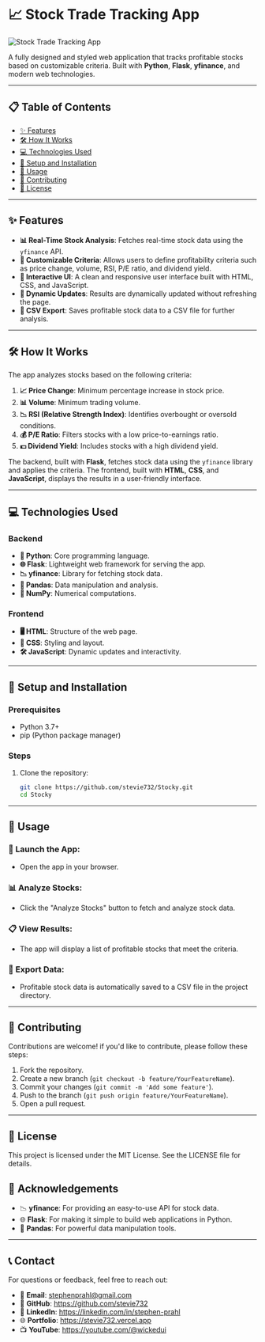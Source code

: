 # 📈 Stock Trade Tracking App

![Stock Trade Tracking App](https://via.placeholder.com/800x400?text=Stock+Trade+Tracking+App)

A fully designed and styled web application that tracks profitable stocks based on customizable criteria. Built with **Python**, **Flask**, **yfinance**, and modern web technologies.

---

## 📋 Table of Contents

- [✨ Features](#-features)
- [🛠️ How It Works](#️-how-it-works)
- [💻 Technologies Used](#-technologies-used)
- [🚀 Setup and Installation](#-setup-and-installation)
- [📱 Usage](#-usage)
- [🤝 Contributing](#-contributing)
- [📜 License](#-license)

---

## ✨ Features

- **📊 Real-Time Stock Analysis**: Fetches real-time stock data using the `yfinance` API.
- **🎯 Customizable Criteria**: Allows users to define profitability criteria such as price change, volume, RSI, P/E ratio, and dividend yield.
- **🎨 Interactive UI**: A clean and responsive user interface built with HTML, CSS, and JavaScript.
- **🔄 Dynamic Updates**: Results are dynamically updated without refreshing the page.
- **💾 CSV Export**: Saves profitable stock data to a CSV file for further analysis.

---

## 🛠️ How It Works

The app analyzes stocks based on the following criteria:
1. **📈 Price Change**: Minimum percentage increase in stock price.
2. **📊 Volume**: Minimum trading volume.
3. **📉 RSI (Relative Strength Index)**: Identifies overbought or oversold conditions.
4. **💰 P/E Ratio**: Filters stocks with a low price-to-earnings ratio.
5. **💵 Dividend Yield**: Includes stocks with a high dividend yield.

The backend, built with **Flask**, fetches stock data using the `yfinance` library and applies the criteria. The frontend, built with **HTML**, **CSS**, and **JavaScript**, displays the results in a user-friendly interface.

---

## 💻 Technologies Used

### Backend
- **🐍 Python**: Core programming language.
- **🌐 Flask**: Lightweight web framework for serving the app.
- **📉 yfinance**: Library for fetching stock data.
- **🐼 Pandas**: Data manipulation and analysis.
- **🔢 NumPy**: Numerical computations.

### Frontend
- **🖥️ HTML**: Structure of the web page.
- **🎨 CSS**: Styling and layout.
- **🛠️ JavaScript**: Dynamic updates and interactivity.

---

## 🚀 Setup and Installation

### Prerequisites
- Python 3.7+
- pip (Python package manager)

### Steps
1. Clone the repository:
   ```bash
   git clone https://github.com/stevie732/Stocky.git
   cd Stocky

***

## 📱 Usage
### 🚀 Launch the App:
- Open the app in your browser.

### 📊 Analyze Stocks:
- Click the "Analyze Stocks" button to fetch and analyze stock data.

### 📋 View Results:
- The app will display a list of profitable stocks that meet the criteria.

### 💾 Export Data:
- Profitable stock data is automatically saved to a CSV file in the project directory.

***

## 🤝 Contributing
Contributions are welcome! if you'd like to contribute, please follow these steps:

1. Fork the repository.
2. Create a new branch (`git checkout -b feature/YourFeatureName`).
3. Commit your changes (`git commit -m 'Add some feature'`).
4. Push to the branch (`git push origin feature/YourFeatureName`).
5. Open a pull request.

***

## 📜 License
This project is licensed under the MIT License. See the LICENSE file for details.

## 🙏 Acknowledgements
- 📉 <b>yfinance</b>: For providing an easy-to-use API for stock data.
- 🌐 <b>Flask</b>: For making it simple to build web applications in Python.
- 🐼 <b>Pandas</b>: For powerful data manipulation tools.

***

## 📞 Contact
For questions or feedback, feel free to reach out:
- 📧 <b>Email</b>: stephenprahl@gmail.com
- 🐙 <b>GitHub</b>: https://github.com/stevie732
- 👔 <b>LinkedIn</b>: https://linkedin.com/in/stephen-prahl
- 🌐 <b>Portfolio</b>: https://stevie732.vercel.app
- 📺 <b>YouTube</b>: https://youtube.com/@wickedui
